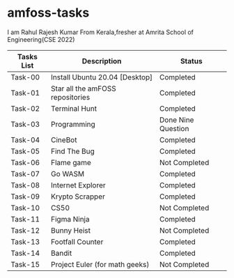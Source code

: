 # amfoss-tasks
I am Rahul Rajesh Kumar From Kerala,fresher at Amrita School of Engineering(CSE 2022)

| Tasks List | Description                      | Status             |
|------------|----------------------------------|--------------------|
| Task-00    | Install Ubuntu 20.04 [Desktop]   | Completed          |
| Task-01    | Star all the amFOSS repositories | Completed          |
| Task-02    | Terminal Hunt                    | Completed          |
| Task-03    | Programming                      | Done Nine Question |
| Task-04    | CineBot                          | Completed          |
| Task-05    | Find The Bug                     | Completed          |
| Task-06    | Flame game                       | Not Completed      |
| Task-07    | Go WASM                          | Completed          |
| Task-08    | Internet Explorer                | Completed          |
| Task-09    | Krypto Scrapper                  | Completed          |
| Task-10    | CS50                             | Not Completed      |
| Task-11    | Figma Ninja                      | Completed          |
| Task-12    | Bunny Heist                      | Not Completed      |
| Task-13    | Footfall Counter                 | Completed          |
| Task-14    | Bandit                           | Completed          |
| Task-15    | Project Euler (for math geeks)   | Not Completed      |
